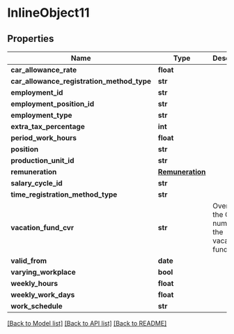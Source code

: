 # InlineObject11

## Properties
Name | Type | Description | Notes
------------ | ------------- | ------------- | -------------
**car_allowance_rate** | **float** |  | [optional] 
**car_allowance_registration_method_type** | **str** |  | [optional] 
**employment_id** | **str** |  | [optional] 
**employment_position_id** | **str** |  | [optional] 
**employment_type** | **str** |  | 
**extra_tax_percentage** | **int** |  | [optional] 
**period_work_hours** | **float** |  | [optional] 
**position** | **str** |  | 
**production_unit_id** | **str** |  | 
**remuneration** | [**Remuneration**](Remuneration.md) |  | 
**salary_cycle_id** | **str** |  | 
**time_registration_method_type** | **str** |  | 
**vacation_fund_cvr** | **str** | Override the CVR number of the vacation fund. | [optional] 
**valid_from** | **date** |  | 
**varying_workplace** | **bool** |  | 
**weekly_hours** | **float** |  | 
**weekly_work_days** | **float** |  | 
**work_schedule** | **str** |  | [optional] 

[[Back to Model list]](../README.md#documentation-for-models) [[Back to API list]](../README.md#documentation-for-api-endpoints) [[Back to README]](../README.md)


